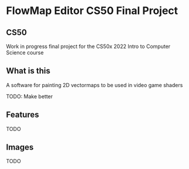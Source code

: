 # FlowMap Editor CS50 Final Project
## CS50
Work in progress final project for the CS50x 2022 Intro to Computer Science course

## What is this

A software for painting 2D vectormaps to be used in video game shaders

TODO: Make better

## Features

TODO

## Images

TODO
